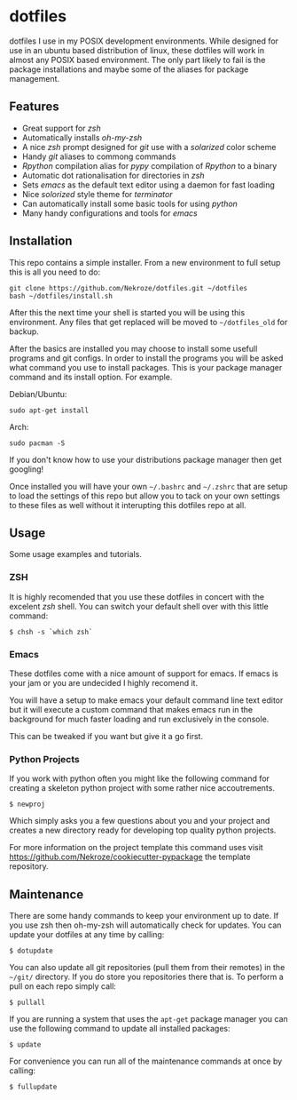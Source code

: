 dotfiles
========

dotfiles I use in my POSIX development environments. While designed for use in
an ubuntu based distribution of linux, these dotfiles will work in almost any
POSIX based environment. The only part likely to fail is the package
installations and maybe some of the aliases for package management.

Features
--------

* Great support for *zsh*
* Automatically installs *oh-my-zsh*
* A nice *zsh* prompt designed for *git* use with a *solarized* color scheme
* Handy *git* aliases to commong commands
* *Rpython* compilation alias for *pypy* compilation of *Rpython* to a binary
* Automatic dot rationalisation for directories in *zsh*
* Sets *emacs* as the default text editor using a daemon for fast loading
* Nice *solorized* style theme for *terminator*
* Can automatically install some basic tools for using *python*
* Many handy configurations and tools for *emacs*

Installation
------------

This repo contains a simple installer. From a new environment to full setup
this is all you need to do:

    git clone https://github.com/Nekroze/dotfiles.git ~/dotfiles
    bash ~/dotfiles/install.sh
    
After this the next time your shell is started you will be using this
environment. Any files that get replaced will be moved to `~/dotfiles_old` for
backup.

After the basics are installed you may choose to install some usefull programs
and git configs. In order to install the programs you will be asked what
command you use to install packages. This is your package manager command and
its install option. For example.

Debian/Ubuntu:
    
    sudo apt-get install
    
Arch:

    sudo pacman -S
    
If you don't know how to use your distributions package manager then get
googling!

Once installed you will have your own `~/.bashrc` and `~/.zshrc` that are setup
to load the settings of this repo but allow you to tack on your own settings to
these files as well without it interupting this dotfiles repo at all.

Usage
-----

Some usage examples and tutorials.

### ZSH

It is highly recomended that you use these dotfiles in concert with the excelent
*zsh* shell. You can switch your default shell over with this little command:

    $ chsh -s `which zsh`
    
### Emacs

These dotfiles come with a nice amount of support for emacs. If emacs is your jam
or you are undecided I highly recomend it.

You will have a setup to make emacs your default command line text editor but it
will execute a custom command that makes emacs run in the background for much
faster loading and run exclusively in the console.

This can be tweaked if you want but give it a go first.

### Python Projects

If you work with python often you might like the following command for
creating a skeleton python project with some rather nice accoutrements.

    $ newproj
    
Which simply asks you a few questions about you and your project and creates
a new directory ready for developing top quality python projects.

For more information on the project template this command uses visit 
https://github.com/Nekroze/cookiecutter-pypackage the template repository.

Maintenance
-----------

There are some handy commands to keep your environment up to date. If you use
zsh then oh-my-zsh will automatically check for updates. You can update your
dotfiles at any time by calling:

    $ dotupdate
    
You can also update all git repositories (pull them from their remotes) in
the `~/git/` directory. If you do store you repositories there that is. To
perform a pull on each repo simply call:

    $ pullall
    
If you are running a system that uses the ``apt-get`` package manager you can
use the following command to update all installed packages:

    $ update
    
For convenience you can run all of the maintenance commands at once by calling:

    $ fullupdate
